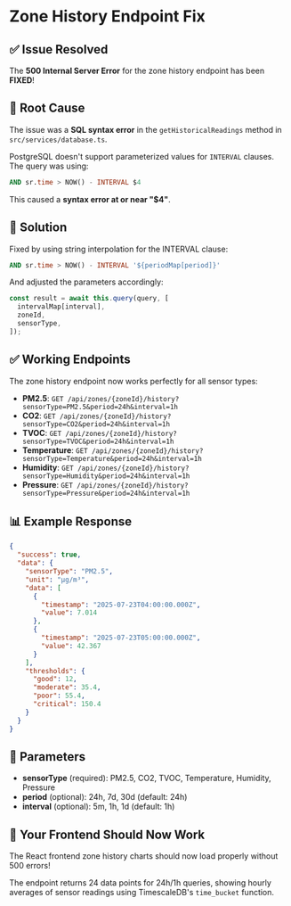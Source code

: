 # Zone History Endpoint Fix

## ✅ Issue Resolved

The **500 Internal Server Error** for the zone history endpoint has been **FIXED**!

## 🐛 Root Cause

The issue was a **SQL syntax error** in the `getHistoricalReadings` method in `src/services/database.ts`.

PostgreSQL doesn't support parameterized values for `INTERVAL` clauses. The query was using:

```sql
AND sr.time > NOW() - INTERVAL $4
```

This caused a **syntax error at or near "$4"**.

## 🔧 Solution

Fixed by using string interpolation for the INTERVAL clause:

```sql
AND sr.time > NOW() - INTERVAL '${periodMap[period]}'
```

And adjusted the parameters accordingly:

```typescript
const result = await this.query(query, [
  intervalMap[interval],
  zoneId,
  sensorType,
]);
```

## ✅ Working Endpoints

The zone history endpoint now works perfectly for all sensor types:

- **PM2.5**: `GET /api/zones/{zoneId}/history?sensorType=PM2.5&period=24h&interval=1h`
- **CO2**: `GET /api/zones/{zoneId}/history?sensorType=CO2&period=24h&interval=1h`
- **TVOC**: `GET /api/zones/{zoneId}/history?sensorType=TVOC&period=24h&interval=1h`
- **Temperature**: `GET /api/zones/{zoneId}/history?sensorType=Temperature&period=24h&interval=1h`
- **Humidity**: `GET /api/zones/{zoneId}/history?sensorType=Humidity&period=24h&interval=1h`
- **Pressure**: `GET /api/zones/{zoneId}/history?sensorType=Pressure&period=24h&interval=1h`

## 📊 Example Response

```json
{
  "success": true,
  "data": {
    "sensorType": "PM2.5",
    "unit": "μg/m³",
    "data": [
      {
        "timestamp": "2025-07-23T04:00:00.000Z",
        "value": 7.014
      },
      {
        "timestamp": "2025-07-23T05:00:00.000Z",
        "value": 42.367
      }
    ],
    "thresholds": {
      "good": 12,
      "moderate": 35.4,
      "poor": 55.4,
      "critical": 150.4
    }
  }
}
```

## 🎯 Parameters

- **sensorType** (required): PM2.5, CO2, TVOC, Temperature, Humidity, Pressure
- **period** (optional): 24h, 7d, 30d (default: 24h)
- **interval** (optional): 5m, 1h, 1d (default: 1h)

## 🚀 Your Frontend Should Now Work

The React frontend zone history charts should now load properly without 500 errors!

The endpoint returns 24 data points for 24h/1h queries, showing hourly averages of sensor readings using TimescaleDB's `time_bucket` function.
